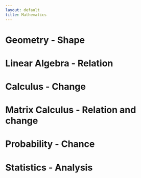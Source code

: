 ```yaml
---
layout: default
title: Mathematics
---
```


# Geometry - Shape


# Linear Algebra - Relation


# Calculus - Change


# Matrix Calculus - Relation and change


# Probability - Chance


# Statistics - Analysis
